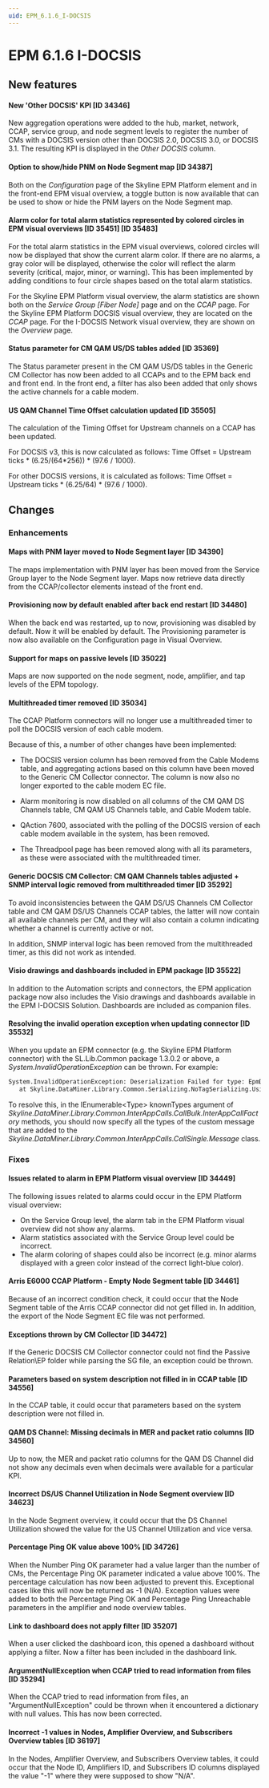 ```yaml
---
uid: EPM_6.1.6_I-DOCSIS
---
```


# EPM 6.1.6 I-DOCSIS

## New features

#### New 'Other DOCSIS' KPI [ID 34346]

New aggregation operations were added to the hub, market, network, CCAP, service group, and node segment levels to register the number of CMs with a DOCSIS version other than DOCSIS 2.0, DOCSIS 3.0, or DOCSIS 3.1. The resulting KPI is displayed in the *Other DOCSIS* column.

#### Option to show/hide PNM on Node Segment map [ID 34387]

Both on the *Configuration* page of the Skyline EPM Platform element and in the front-end EPM visual overview, a toggle button is now available that can be used to show or hide the PNM layers on the Node Segment map.

#### Alarm color for total alarm statistics represented by colored circles in EPM visual overviews [ID 35451] [ID 35483]

For the total alarm statistics in the EPM visual overviews, colored circles will now be displayed that show the current alarm color. If there are no alarms, a gray color will be displayed, otherwise the color will reflect the alarm severity (critical, major, minor, or warning). This has been implemented by adding conditions to four circle shapes based on the total alarm statistics.

For the Skyline EPM Platform visual overview, the alarm statistics are shown both on the *Service Group [Fiber Node]* page and on the *CCAP* page. For the Skyline EPM Platform DOCSIS visual overview, they are located on the *CCAP* page. For the I-DOCSIS Network visual overview, they are shown on the *Overview* page.

#### Status parameter for CM QAM US/DS tables added [ID 35369]

The Status parameter present in the CM QAM US/DS tables in the Generic CM Collector has now been added to all CCAPs and to the EPM back end and front end. In the front end, a filter has also been added that only shows the active channels for a cable modem.

#### US QAM Channel Time Offset calculation updated [ID 35505]

The calculation of the Timing Offset for Upstream channels on a CCAP has been updated.

For DOCSIS v3, this is now calculated as follows: Time Offset = Upstream ticks * (6.25/(64*256)) * (97.6 / 1000).

For other DOCSIS versions, it is calculated as follows: Time Offset = Upstream ticks * (6.25/64) * (97.6 / 1000).

## Changes

### Enhancements

#### Maps with PNM layer moved to Node Segment layer [ID 34390]

The maps implementation with PNM layer has been moved from the Service Group layer to the Node Segment layer. Maps now retrieve data directly from the CCAP/collector elements instead of the front end.

#### Provisioning now by default enabled after back end restart [ID 34480]

When the back end was restarted, up to now, provisioning was disabled by default. Now it will be enabled by default. The Provisioning parameter is now also available on the Configuration page in Visual Overview.

#### Support for maps on passive levels [ID 35022]

Maps are now supported on the node segment, node, amplifier, and tap levels of the EPM topology.

#### Multithreaded timer removed [ID 35034]

The CCAP Platform connectors will no longer use a multithreaded timer to poll the DOCSIS version of each cable modem.

Because of this, a number of other changes have been implemented:

- The DOCSIS version column has been removed from the Cable Modems table, and aggregating actions based on this column have been moved to the Generic CM Collector connector. The column is now also no longer exported to the cable modem EC file.

- Alarm monitoring is now disabled on all columns of the CM QAM DS Channels table, CM QAM US Channels table, and Cable Modem table.

- QAction 7600, associated with the polling of the DOCSIS version of each cable modem available in the system, has been removed.

- The Threadpool page has been removed along with all its parameters, as these were associated with the multithreaded timer.

#### Generic DOCSIS CM Collector: CM QAM Channels tables adjusted + SNMP interval logic removed from multithreaded timer [ID 35292]

To avoid inconsistencies between the QAM DS/US Channels CM Collector table and CM QAM DS/US Channels CCAP tables, the latter will now contain all available channels per CM, and they will also contain a column indicating whether a channel is currently active or not.

In addition, SNMP interval logic has been removed from the multithreaded timer, as this did not work as intended.

#### Visio drawings and dashboards included in EPM package [ID 35522]

In addition to the Automation scripts and connectors, the EPM application package now also includes the Visio drawings and dashboards available in the EPM I-DOCSIS Solution. Dashboards are included as companion files.

#### Resolving the invalid operation exception when updating connector [ID 35532]

When you update an EPM connector (e.g. the Skyline EPM Platform connector) with the SL.Lib.Common package 1.3.0.2 or above, a *System.InvalidOperationException* can be thrown. For example:

```txt
System.InvalidOperationException: Deserialization Failed for type: EpmData
   at Skyline.DataMiner.Library.Common.Serializing.NoTagSerializing.UsingJsonNewtonSoft.KnownTypesBinder.BindToType(String assemblyName, String typeName)
```

To resolve this, in the IEnumerable\<Type> knownTypes argument of *Skyline.DataMiner.Library.Common.InterAppCalls.CallBulk.InterAppCallFactory* methods, you should now specify all the types of the custom message that are added to the *Skyline.DataMiner.Library.Common.InterAppCalls.CallSingle.Message* class.

### Fixes

#### Issues related to alarm in EPM Platform visual overview [ID 34449]

The following issues related to alarms could occur in the EPM Platform visual overview:

- On the Service Group level, the alarm tab in the EPM Platform visual overview did not show any alarms.
- Alarm statistics associated with the Service Group level could be incorrect.
- The alarm coloring of shapes could also be incorrect (e.g. minor alarms displayed with a green color instead of the correct light-blue color).

#### Arris E6000 CCAP Platform - Empty Node Segment table [ID 34461]

Because of an incorrect condition check, it could occur that the Node Segment table of the Arris CCAP connector did not get filled in. In addition, the export of the Node Segment EC file was not performed.

#### Exceptions thrown by CM Collector [ID 34472]

If the Generic DOCSIS CM Collector connector could not find the Passive Relation\\EP folder while parsing the SG file, an exception could be thrown.

#### Parameters based on system description not filled in in CCAP table [ID 34556]

In the CCAP table, it could occur that parameters based on the system description were not filled in.

#### QAM DS Channel: Missing decimals in MER and packet ratio columns [ID 34560]

Up to now, the MER and packet ratio columns for the QAM DS Channel did not show any decimals even when decimals were available for a particular KPI.

#### Incorrect DS/US Channel Utilization in Node Segment overview [ID 34623]

In the Node Segment overview, it could occur that the DS Channel Utilization showed the value for the US Channel Utilization and vice versa.

#### Percentage Ping OK value above 100% [ID 34726]

When the Number Ping OK parameter had a value larger than the number of CMs, the Percentage Ping OK parameter indicated a value above 100%. The percentage calculation has now been adjusted to prevent this. Exceptional cases like this will now be returned as -1 (N/A). Exception values were added to both the Percentage Ping OK and Percentage Ping Unreachable parameters in the amplifier and node overview tables.

#### Link to dashboard does not apply filter [ID 35207]

When a user clicked the dashboard icon, this opened a dashboard without applying a filter. Now a filter has been included in the dashboard link.

#### ArgumentNullException when CCAP tried to read information from files [ID 35294]

When the CCAP tried to read information from files, an "ArgumentNullException" could be thrown when it encountered a dictionary with null values. This has now been corrected.

#### Incorrect -1 values in Nodes, Amplifier Overview, and Subscribers Overview tables [ID 36197]

In the Nodes, Amplifier Overview, and Subscribers Overview tables, it could occur that the Node ID, Amplifiers ID, and Subscribers ID columns displayed the value "-1" where they were supposed to show "N/A".
